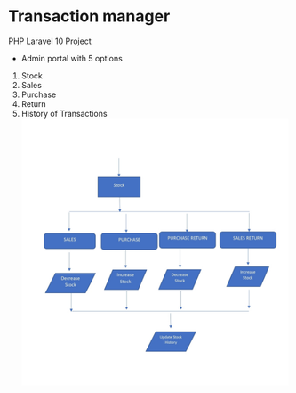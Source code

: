 # Transaction manager
 PHP Laravel 10 Project
 
* Admin portal with 5 options
1. Stock
2. Sales
3. Purchase
4. Return
5. History of Transactions
 ![alt text](https://github.com/jasonjpulikkottil/transaction_manager/blob/main/overview.jpg?raw=true)
